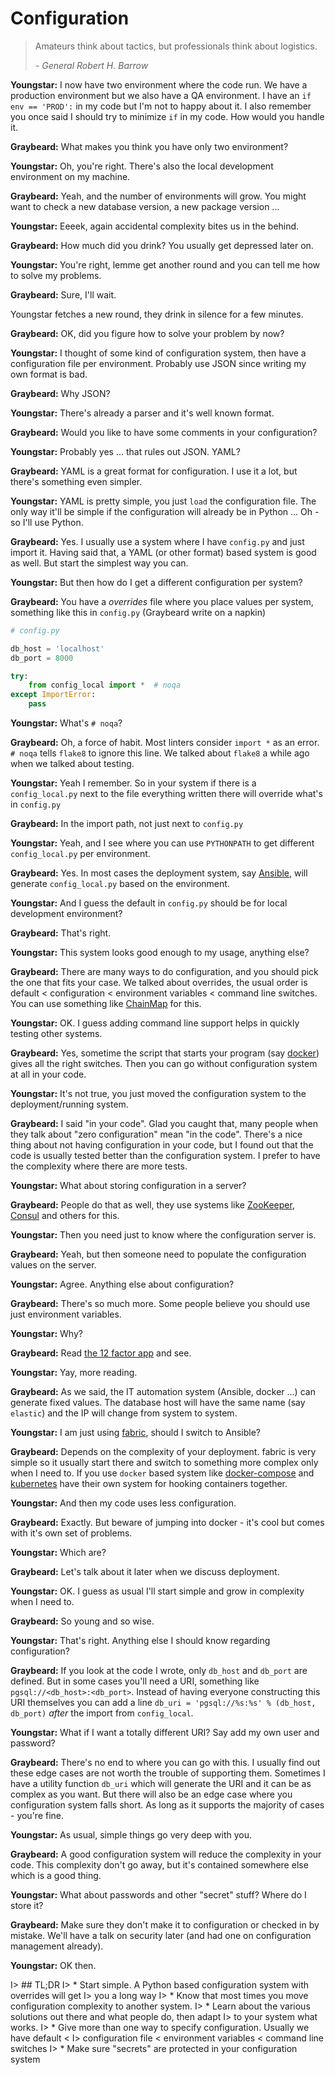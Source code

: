 # Configuration

> Amateurs think about tactics, but professionals think about logistics.
> 
>   *- General Robert H. Barrow*

**Youngstar:** I now have two environment where the code run. We have a
production environment but we also have a QA environment. I have an 
`if env == 'PROD':`  in my code but I'm not to happy about it. I also remember
you once said I should try to minimize `if` in my code. How would you handle it.

**Graybeard:** What makes you think you have only two environment?

**Youngstar:** Oh, you're right. There's also the local development environment
on my machine.

**Graybeard:** Yeah, and the number of environments will grow. You might want to
check a new database version, a new package version ...

**Youngstar:** Eeeek, again accidental complexity bites us in the behind.

**Graybeard:** How much did you drink? You usually get depressed later on.

**Youngstar:** You're right, lemme get another round and you can tell me how to
solve my problems.

**Graybeard:** Sure, I'll wait.

Youngstar fetches a new round, they drink in silence for a few minutes.

**Graybeard:** OK, did you figure how to solve your problem by now?

**Youngstar:** I thought of some kind of configuration system, then have a
configuration file per environment. Probably use JSON since writing my own
format is bad.

**Graybeard:** Why JSON?

**Youngstar:** There's already a parser and it's well known format.

**Graybeard:** Would you like to have some comments in your configuration?

**Youngstar:** Probably yes ... that rules out JSON. YAML?

**Graybeard:** YAML is a great format for configuration. I use it a lot, but
there's something even simpler.

**Youngstar:** YAML is pretty simple, you just `load` the configuration file.
The only way it'll be simple if the configuration will already be in Python ...
Oh - so I'll use Python.

**Graybeard:** Yes. I usually use a system where I have `config.py` and just
import it. Having said that, a YAML (or other format) based system is good as
well. But start the simplest way you can.

**Youngstar:** But then how do I get a different configuration per system?

**Graybeard:** You have a _overrides_ file where you place values per system,
something like this in `config.py` (Graybeard write on a napkin)

```python
# config.py

db_host = 'localhost'
db_port = 8000

try:
    from config_local import *  # noqa
except ImportError:
    pass
```

**Youngstar:** What's `# noqa`?

**Graybeard:** Oh, a force of habit. Most linters consider `import *` as an
error. `# noqa` tells `flake8` to ignore this line. We talked about `flake8` a
while ago when we talked about testing.

**Youngstar:** Yeah I remember. So in your system if there is a
`config_local.py` next to the file everything written there will override what's
in `config.py`

**Graybeard:** In the import path, not just next to `config.py`

**Youngstar:** Yeah, and I see where you can use `PYTHONPATH` to get different
`config_local.py` per environment.

**Graybeard:** Yes. In most cases the deployment system, say [Ansible][ansible],
will generate `config_local.py` based on the environment.

**Youngstar:** And I guess the default in `config.py` should be for local
development environment?

**Graybeard:** That's right.

**Youngstar:** This system looks good enough to my usage, anything else?

**Graybeard:** There are many ways to do configuration, and you should pick the
one that fits your case. We talked about overrides, the usual order is default < configuration < environment variables < command line switches. You can use something like [ChainMap][chmap] for this.

**Youngstar:** OK. I guess adding command line support helps in quickly testing
other systems.

**Graybeard:** Yes, sometime the script that starts your program (say
[docker][docker]) gives all the right switches. Then you can go without
configuration system at all in your code.

**Youngstar:** It's not true, you just moved the configuration system to the
deployment/running system.

**Graybeard:** I said "in your code". Glad you caught that, many people when
they talk about "zero configuration" mean "in the code". There's a nice thing
about not having configuration in your code, but I found out that the code is
usually tested better than the configuration system. I prefer to have the
complexity where there are more tests.

**Youngstar:** What about storing configuration in a server?

**Graybeard:** People do that as well, they use systems like [ZooKeeper][zk],
[Consul][consul] and others for this.

**Youngstar:** Then you need just to know where the configuration server is.

**Graybeard:** Yeah, but then someone need to populate the configuration values
on the server.

**Youngstar:** Agree. Anything else about configuration?

**Graybeard:** There's so much more.  Some people believe you should use just
environment variables.

**Youngstar:** Why?

**Graybeard:** Read [the 12 factor app][ttfa] and see.

**Youngstar:** Yay, more reading.

**Graybeard:** As we said, the IT automation system (Ansible, docker ...) can
generate fixed values. The database host will have the same name (say `elastic`)
and the IP will change from system to system. 

**Youngstar:** I am just using [fabric][fabric], should I switch to Ansible?

**Graybeard:** Depends on the complexity of your deployment. fabric is very
simple so it usually start there and switch to something more complex only when
I need to. If you use `docker` based system like [docker-compose][dc] and
[kubernetes][kb] have their own system for hooking containers together.

**Youngstar:** And then my code uses less configuration.

**Graybeard:** Exactly. But beware of jumping into docker - it's cool but comes
with it's own set of problems.

**Youngstar:** Which are?

**Graybeard:** Let's talk about it later when we discuss deployment.

**Youngstar:** OK. I guess as usual I'll start simple and grow in complexity
when I need to.

**Graybeard:** So young and so wise.

**Youngstar:** That's right. Anything else I should know regarding configuration?

**Graybeard:** If you look at the code I wrote, only `db_host` and `db_port` are
defined. But in some cases you'll need a URI, something like
`pgsql://<db_host>:<db_port>`. Instead of having everyone constructing this URI
themselves you can add a line `db_uri = 'pgsql://%s:%s' % (db_host, db_port)`
*after* the import from `config_local`.

**Youngstar:** What if I want a totally different URI? Say add my own user and
password?

**Graybeard:** There's no end to where you can go with this. I usually find out
these edge cases are not worth the trouble of supporting them. Sometimes I have
a utility function `db_uri` which will generate the URI and it can be as complex
as you want. But there will also be an edge case where you configuration system
falls short. As long as it supports the majority of cases - you're fine.

**Youngstar:** As usual, simple things go very deep with you.

**Graybeard:** A good configuration system will reduce the complexity in your
code. This complexity don't go away, but it's contained somewhere else which is
a good thing.

**Youngstar:** What about passwords and other "secret" stuff? Where do I store
it?

**Graybeard:** Make sure they don't make it to configuration or checked in by
mistake. We'll have a talk on security later (and had one on configuration
management already).

**Youngstar:** OK then.

I> ## TL;DR
I> * Start simple. A Python based configuration system with overrides will get
I>    you a long way
I> * Know that most times you move configuration complexity to another system.
I> * Learn about the various solutions out there and what people do, then adapt
I>   to your system what works.
I> * Give more than one way to specify configuration. Usually we have default <
I>   configuration file < environment variables < command line switches
I> * Make sure "secrets" are protected in your configuration system

[ansible]: http://www.ansible.com/
[chmap]: https://docs.python.org/3/library/collections.html#collections.ChainMap
[consul]: https://www.consul.io/
[docker]: https://www.docker.com/
[dc]: https://docs.docker.com/compose/
[fabric]: http://www.fabfile.org/
[kb]: http://kubernetes.io/
[ttfa]: http://12factor.net/
[zk]: https://zookeeper.apache.org/
